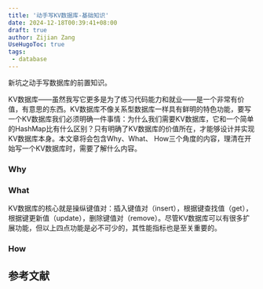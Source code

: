 ```yaml
---
title: '动手写KV数据库-基础知识'
date: 2024-12-18T00:39:41+08:00
draft: true
author: Zijian Zang
UseHugoToc: true
tags: 
 - database
---
```


新坑之动手写数据库的前置知识。

<!--more-->

KV数据库——虽然我写它更多是为了练习代码能力和就业——是一个非常有价值，有意思的东西。KV数据库不像关系型数据库一样具有鲜明的特色功能，要写一个KV数据库我们必须明确一件事情：为什么我们需要KV数据库，它和一个简单的HashMap比有什么区别？只有明确了KV数据库的价值所在，才能够设计并实现KV数据库本身。本文章将会包含Why、What、 How三个角度的内容，理清在开始写一个KV数据库时，需要了解什么内容。

### Why

### What

KV数据库的核心就是操纵键值对：插入键值对（insert），根据键查找值（get），根据键更新值（update），删除键值对（remove）。尽管KV数据库可以有很多扩展功能，但以上四点功能是必不可少的，其性能指标也是至关重要的。

### How

## 参考文献
